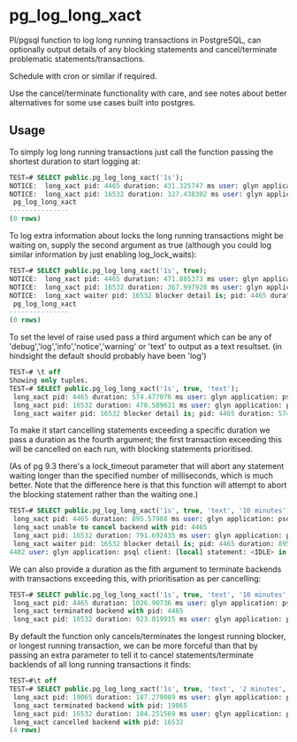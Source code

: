 pg_log_long_xact
================

Pl/pgsql function to log long running transactions in PostgreSQL, can optionally output details of any blocking statements and cancel/terminate problematic statements/transactions.

Schedule with cron or similar if required.

Use the cancel/terminate functionality with care, and see notes about better alternatives for some use cases built into postgres.

Usage
---------

To simply log long running transactions just call the function passing the shortest duration to start logging at:

```sql
TEST=# SELECT public.pg_log_long_xact('1s');
NOTICE:  long_xact pid: 4465 duration: 431.325747 ms user: glyn application: psql client: [local] statement: <IDLE> in transaction
NOTICE:  long_xact pid: 16532 duration: 327.438302 ms user: glyn application: psql client: [local] statement: UPDATE balls SET description = 'TEST' WHERE id = 5;
 pg_log_long_xact
---------------
(0 rows)
```

To log extra information about locks the long running transactions might be waiting on, supply the second argument as true (although you could log similar information by just enabling log_lock_waits):

```sql
TEST=# SELECT public.pg_log_long_xact('1s', true);
NOTICE:  long_xact pid: 4465 duration: 471.885373 ms user: glyn application: psql client: [local] statement: <IDLE> in transaction
NOTICE:  long_xact pid: 16532 duration: 367.997928 ms user: glyn application: psql client: [local] statement: UPDATE balls SET description = 'TEST' WHERE id = 5;
NOTICE:  long_xact waiter pid: 16532 blocker detail is; pid: 4465 duration: 471.885373 ms relation: any (public.balls (RowExclusiveLock)) lock type: transaction id 311824482 user: glyn application: psql client: [local] statement: <IDLE> in transaction
 pg_log_long_xact
---------------
(0 rows)
```

To set the level of raise used pass a third argument which can be any of 'debug','log','info','notice','warning' or 'text' to output as a text resultset. 
(in hindsight the default should probably have been 'log')

```sql
TEST=# \t off
Showing only tuples.
TEST=# SELECT public.pg_log_long_xact('1s', true, 'text');
 long_xact pid: 4465 duration: 574.477076 ms user: glyn application: psql client: [local] statement: <IDLE> in transaction
 long_xact pid: 16532 duration: 470.589631 ms user: glyn application: psql client: [local] statement: UPDATE balls SET description = 'TEST' WHERE id = 5;
 long_xact waiter pid: 16532 blocker detail is; pid: 4465 duration: 574.477076 ms relation: any (public.balls (RowExclusiveLock)) lock type: transaction id 311824482 user: glyn application: psql client: [local] statement: <IDLE> in transaction
```

To make it start cancelling statements exceeding a specific duration we pass a duration as the fourth argument; the first transaction exceeding this will be cancelled 
on each run, with blocking statements prioritised.

 (As of pg 9.3 there's a lock_timeout parameter that will abort any statement waiting longer than the specified number of milliseconds, which is much better.  Note that the difference here is that this function will attempt to abort the blocking statement rather than the waiting one.)

```sql
TEST=# SELECT public.pg_log_long_xact('1s', true, 'text', '10 minutes');
 long_xact pid: 4465 duration: 895.57988 ms user: glyn application: psql client: [local] statement: <IDLE> in transaction
 long_xact unable to cancel backend with pid: 4465
 long_xact pid: 16532 duration: 791.692435 ms user: glyn application: psql client: [local] statement: UPDATE balls SET description = 'TEST' WHERE id = 5;
 long_xact waiter pid: 16532 blocker detail is; pid: 4465 duration: 895.57988 ms relation: any (public.balls (RowExclusiveLock)) lock type: transaction id 31182
4482 user: glyn application: psql client: [local] statement: <IDLE> in transaction
```

We can also provide a duration as the fith argument to terminate backends with transactions exceeding this, with prioritisation as per cancelling:

```sql
TEST=# SELECT public.pg_log_long_xact('1s', true, 'text', '10 minutes', '15 minutes');
 long_xact pid: 4465 duration: 1026.90736 ms user: glyn application: psql client: [local] statement: <IDLE> in transaction
 long_xact terminated backend with pid: 4465
 long_xact pid: 16532 duration: 923.019915 ms user: glyn application: psql client: [local] statement: UPDATE balls SET description = 'TEST' WHERE id = 5;
```

By default the function only cancels/terminates the longest running blocker, or longest running transaction, we can be more forceful than that
by passing an extra parameter to tell it to cancel statements/terminate backlends of all long running transactions it finds:

```sql
TEST=#\t off
TEST=# SELECT public.pg_log_long_xact('1s', true, 'text', '2 minutes', '3 minutes', true);
 long_xact pid: 19065 duration: 187.279089 ms user: glyn application: psql client: [local] statement: <IDLE> in transaction
 long_xact terminated backend with pid: 19065
 long_xact pid: 16532 duration: 184.251569 ms user: glyn application: psql client: [local] statement: UPDATE balls SET description = 'TEST' WHERE id = 5;
 long_xact cancelled backend with pid: 16532
(4 rows)
```
